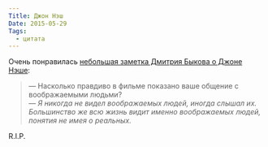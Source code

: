 ```yaml
---
Title: Джон Нэш
Date: 2015-05-29
Tags:
  - цитата
---
```


Очень понравилась [небольшая заметка Дмитрия Быкова о Джоне Нэше](http://www.novayagazeta.ru/society/68556.html):

> — Насколько правдиво в фильме показано ваше общение с воображаемыми людьми?<br/>
> — *Я никогда не видел воображаемых людей, иногда слышал их. Большинство же всю жизнь видит именно воображаемых людей, понятия не имея о реальных.*

R.I.P.
